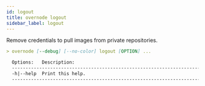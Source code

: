 ```yaml
---
id: logout
title: overnode logout
sidebar_label: logout
---
```



Remove credentials to pull images from private repositories.
```md
> overnode [--debug] [--no-color] logout [OPTION] ...

  Options:   Description:
  ----------------------------------------------------------------------------
  -h|--help  Print this help.
  ----------------------------------------------------------------------------
```
